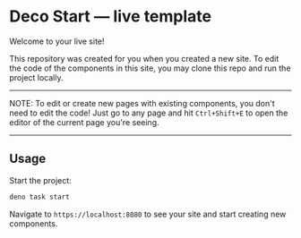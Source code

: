 # Deco Start — live template

Welcome to your live site!

This repository was created for you when you created a new site. To edit the
code of the components in this site, you may clone this repo and run the project
locally.

---

NOTE: To edit or create new pages with existing components, you don't need to
edit the code! Just go to any page and hit `Ctrl+Shift+E` to open the editor of
the current page you're seeing.

---

## Usage

Start the project:

```sh
deno task start
```

Navigate to `https://localhost:8080` to see your site and start creating new
components.

